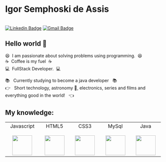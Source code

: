 # Igor Semphoski de Assis

  <br/>[![Linkedin Badge](https://img.shields.io/badge/-Igor_Semphoski_de_Assis-blue?style=flat-square&logo=Linkedin&logoColor=white&link=https://www.linkedin.com/in/igor-semphoski-de-assis-2a9b3618a/)](https://www.linkedin.com/in/igor-semphoski-de-assis-2a9b3618a/) 
[![Gmail Badge](https://img.shields.io/badge/-igorsemphoski@gmail.com-c14438?style=flat-square&logo=Gmail&logoColor=white&link=mailto:igorsemphoski@gmail.com)](mailto:igorsemphoski@gmail.com)

## Hello world 👋
:satisfied: &nbsp;I am passionate about solving problems using programming. &nbsp;:satisfied:
 <br/>:coffee: &nbsp;Coffee is my fuel &nbsp;:coffee:
 <br/>:computer: &nbsp;FullStack Developer. &nbsp;:computer:

:books: &nbsp; Currently studying to become a java developer &nbsp; :books:
 <br/> :point_right: &nbsp; Short technology, astronomy :telescope:, electronics, series and films and everything good in the world! &nbsp; :point_left:

  <h2>My knowledge: </h2>
<table>
  <tbody>
    <tr valign="top">
      <td width="200px" align="center">
        <span>Javascript</span><br><br>
        <img height="64px" src="https://cdn.svgporn.com/logos/javascript.svg">
      </td>
      <td width="200px" align="center">
        <span>HTML5</span><br><br>
        <img height="64px" src="https://cdn.svgporn.com/logos/html-5.svg">
      </td>
      <td width="200px" align="center">
        <span>CSS3</span><br><br>
        <img height="64px" src="https://cdn.svgporn.com/logos/css-3.svg">
      </td>
      <td width="200px" align="center">
        <span>MySql</span><br><br>
        <img height="64px" src="https://cdn.svgporn.com/logos/mysql.svg">
      </td>
      <td width="200px" align="center">
        <span>Java</span><br><br>
        <img height="64px" src="https://cdn.svgporn.com/logos/java.svg">
     </td>
    </tr>
  </tbody>
</table>
